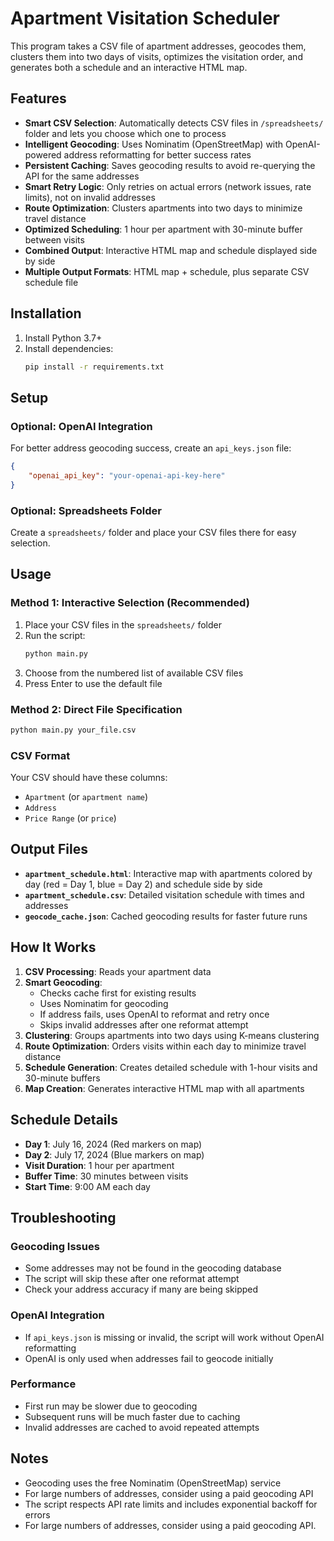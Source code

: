 # Apartment Visitation Scheduler

This program takes a CSV file of apartment addresses, geocodes them, clusters them into two days of visits, optimizes the visitation order, and generates both a schedule and an interactive HTML map.

## Features
- **Smart CSV Selection**: Automatically detects CSV files in `/spreadsheets/` folder and lets you choose which one to process
- **Intelligent Geocoding**: Uses Nominatim (OpenStreetMap) with OpenAI-powered address reformatting for better success rates
- **Persistent Caching**: Saves geocoding results to avoid re-querying the API for the same addresses
- **Smart Retry Logic**: Only retries on actual errors (network issues, rate limits), not on invalid addresses
- **Route Optimization**: Clusters apartments into two days to minimize travel distance
- **Optimized Scheduling**: 1 hour per apartment with 30-minute buffer between visits
- **Combined Output**: Interactive HTML map and schedule displayed side by side
- **Multiple Output Formats**: HTML map + schedule, plus separate CSV schedule file

## Installation

1. Install Python 3.7+
2. Install dependencies:
   ```bash
   pip install -r requirements.txt
   ```

## Setup

### Optional: OpenAI Integration
For better address geocoding success, create an `api_keys.json` file:
```json
{
    "openai_api_key": "your-openai-api-key-here"
}
```

### Optional: Spreadsheets Folder
Create a `spreadsheets/` folder and place your CSV files there for easy selection.

## Usage

### Method 1: Interactive Selection (Recommended)
1. Place your CSV files in the `spreadsheets/` folder
2. Run the script:
   ```bash
   python main.py
   ```
3. Choose from the numbered list of available CSV files
4. Press Enter to use the default file

### Method 2: Direct File Specification
```bash
python main.py your_file.csv
```

### CSV Format
Your CSV should have these columns:
- `Apartment` (or `apartment name`)
- `Address`
- `Price Range` (or `price`)

## Output Files

- **`apartment_schedule.html`**: Interactive map with apartments colored by day (red = Day 1, blue = Day 2) and schedule side by side
- **`apartment_schedule.csv`**: Detailed visitation schedule with times and addresses
- **`geocode_cache.json`**: Cached geocoding results for faster future runs

## How It Works

1. **CSV Processing**: Reads your apartment data
2. **Smart Geocoding**: 
   - Checks cache first for existing results
   - Uses Nominatim for geocoding
   - If address fails, uses OpenAI to reformat and retry once
   - Skips invalid addresses after one reformat attempt
3. **Clustering**: Groups apartments into two days using K-means clustering
4. **Route Optimization**: Orders visits within each day to minimize travel distance
5. **Schedule Generation**: Creates detailed schedule with 1-hour visits and 30-minute buffers
6. **Map Creation**: Generates interactive HTML map with all apartments

## Schedule Details

- **Day 1**: July 16, 2024 (Red markers on map)
- **Day 2**: July 17, 2024 (Blue markers on map)
- **Visit Duration**: 1 hour per apartment
- **Buffer Time**: 30 minutes between visits
- **Start Time**: 9:00 AM each day

## Troubleshooting

### Geocoding Issues
- Some addresses may not be found in the geocoding database
- The script will skip these after one reformat attempt
- Check your address accuracy if many are being skipped

### OpenAI Integration
- If `api_keys.json` is missing or invalid, the script will work without OpenAI reformatting
- OpenAI is only used when addresses fail to geocode initially

### Performance
- First run may be slower due to geocoding
- Subsequent runs will be much faster due to caching
- Invalid addresses are cached to avoid repeated attempts

## Notes
- Geocoding uses the free Nominatim (OpenStreetMap) service
- For large numbers of addresses, consider using a paid geocoding API
- The script respects API rate limits and includes exponential backoff for errors 
- For large numbers of addresses, consider using a paid geocoding API. 